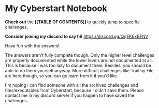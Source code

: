 # My Cyberstart Notebook
**Check out** the **[[TABLE OF CONTENTS]]** to quickly jump to specific challenges.

**Consider joining my discord to say hi!**
https://discord.gg/QqEK6xBFNV

Have fun with the answers!

The answers aren't fully complete though. Only the higher level challenges are properly documented while the lower levels are not documented at all. 
This is because I was too lazy to document them. Besides, you should be able to do them yourself anyway. 
More difficult challenges like Trail by File are here though, so you can go learn from it if you'd like. 

I'm hoping I can find someone with all the archived challenges and files/executables from Cyberstart, because I didn't save them. 
Please contact me in my discord server if you happen to have saved the challenges. 